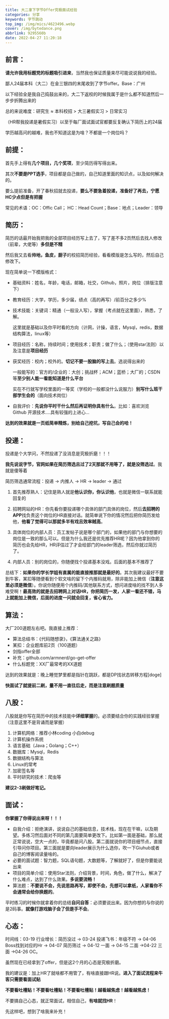```yaml
---
title: 大二拿下字节Offer究极面试经验
categories: 分享
keywords: 字节跳动
top_img: /img/mics/4623496.webp
cover: /img/bytedance.png
abbrlink: 9295560b
date: 2022-04-27 11:20:18
---
```




##  前言：

**请允许我用标题党的标题吸引进来**，当然我也保证质量来尽可能说说我的经验。

鄙人24届本科（大二）在金三银四的末尾收到了字节offer。Base：广州

以下经验全是我自己捣鼓出来的，大二下返校的时候我属于是什么都不知道然后一步步折腾出来的

总的来说难度：研究生 ≈ 本科校招 > 大三暑假实习 > 日常实习

（HR帮我投递是暑假实习）以至于每厂面试面试官都要反复确认下简历上的24届

学历越高问的越难，我也不知道这是为啥？不都是一个岗位吗？

##  前提：

首先手上得有**几个项目，几个奖项**，至少简历得写得出来。

其次**不要是PPT选手**，项目都是自己做的，自己知道里面的知识点，以及如何解决的。

要么提前准备，开了春秋招就去投递，**要么不要急着投递，准备好了再去，宁愿HC少点但是有把握**

常见的术语：OC：Offic Call； HC：Head Count；Base：地点；Leader：领导

##  简历：

简历的话最开始我把我的全部项目经历写上去了，写了差不多2页然后去找人修改（前辈，大佬等）**多但是不精**

然后我又去看**帅地，鱼皮，厨子**的校招简历经验，看看模版是怎么写的，然后自己修改下。

现在简单说一下模版格式：

- 基础资料：姓名，年龄，电话，邮箱，社交，Github，照片，岗位（排版注意下）

- 教育经历：大学，学历，多少届，绩点（高的再写）/前百分之多少%

- 技术技能：关键词：精通（一般没人写），掌握（考点就在这里面），熟悉，了解。

  这里就是基础以及你平时看的方向（计网，计操，语言，Mysql，redis，数据结构算法，linux等）

- 项目经历：名称，持续时间；使用技术；职责；做了什么；（使用star法则）以及注意是**项目经历**

- 获奖经历：校内；校外的。**切记不要一股脑的写上去**。选说得出来的

  一般能写的：官方的/企业的：大创；挑战杯；ACM；蓝桥；大厂的；CSDN等**至少别人能一看能知道是什么平台**

  实在不行就写学校里面的一等奖（学校的一般都没什么说服力）**别写什么班干部学生会的**（面向技术岗位）

- 自我评价：**先说你平时干什么然后再证明你具有什么**。比如：喜欢浏览 Github 开源技术....具有较强的上进心...

**达到的效果就是一页纸简单精炼，别给自己挖坑，写自己会的哈！**

##  投递：

投递是个大学问，不然投递了没消息是究极折磨！！！

**我先说说字节，官网如果在简历筛选且过了2天那就不用等了，就是没筛选过**。我就是傻等着

简历筛选通常流程：投递 -> 内推人 -> HR -> leader -> 通过

1. 首先推荐熟人：记住是熟人就是**他认识你，你认识他**，也就是微信一联系就能回复的

2. 招聘网站的HR：你先看你要投递哪个具体的部门具体的岗位，然后**去招聘的APP**找负责这个岗位的HR直接对话。就简单说下你的情况然后把你简历发给他，**他看了觉得可以那就多半有戏且效率贼高**。
3. 具体岗位的内部人员：员工发帖子说是哪个部门的，如果他的部门与你想要的岗位是一致的那么可以。但是为什么我还是优先推荐HR呢？因为他拿到你的简历也会先给HR，HR评估过了才会给部门的leader筛选，然后你就过简历了。
4. 内部人员：别的岗位的，你随便找个投递基本没戏。后面的基本不推荐了

总结下：**如果你的学长学姐有直属的能直接推那就是最好的**。其次我建议最好不要到牛客，某扣等随便看到个软文啥的留下个内推码就用，除非能加上微信（**注意这里必须是微信**）。你说你随便用个内推码/其他联系方式，想问进度啥的找不到人多难受啊！**最高效的就是去招聘网上对话HR，你把简历一发，人家一看还不错，马上就能加上微信，后面的进度一问就会回复，省心省力。**

##  算法：

大厂200道题左右吧。我直接上推荐：

- 算法总结书：《代码随想录》，《算法通关之路》
- 某扣：企业题库前2页（100道题）
- 剑指offer全部
- 补充：github.com/armnerd/go-get-offer
- 什么标题党：XX厂最常考的XX道题

达到的效果就是：晚上睡觉梦里都是指针在跳跃，都是DP找状态转移方程[doge]

**快面试了就提前二刷，量不用一直往后走，而是注意刷题质量**

##  八股：

八股就是你写在简历中的技术技能中**详细掌握**的。必须要结合你的实践经验掌握（注意这里不是背诵而是掌握）

1. 计算机网络：推荐小林coding 小白debug
2. 计算机操作系统
3. 语言基础（Java；Golang；C++）
4. 数据库：Mysql，Redis
5. 数据结构与算法
6. Linux的常考
7. 加密签名等
8. 平时研究的技术：爬虫等

**建议2-3刷做好笔记。**

##  面试：

**你掌握了你得说出来呀！！！**

- 自我介绍：拒绝演讲，说说自己的基础信息，技术栈，现在在干嘛，以及期望。多练习然后面对不同的第几面要简单更改下。比如第一面是基础，那么就正常说说，空大一点的，毕竟都是问八股。第二面就说你的项目细节点，直接引导问你项目。第三面就是要向leader展示为什么选你，吹一下Giuhub或者自己的博客阅读量啥的。
- 必要的面试题：智力题，SQL语句题，大数题等，了解就好了，但是你要能说出来
- 项目的简单介绍：使用Star法则，介绍背景，时间，角色，做了什么，解决了什么难点，达到了什么效果。**多说要流畅！**
- 算法题：**不要说不会，先说思路再写，即使不会，先想可以拿纸，人家看你不会通常会给你换题的**。

平时练习的时候你就拿着你的总结**自问自答**：必须要说出来。因为你想的与你说的是2码事。**就像打游戏脑子会了但是手不会**。

## 心态：

时间线：03-19 行业增长：简历没过 -> 03-24 投递飞书：年级不符 -> 04-06 Boss找到对应的Hr -> 04-07 简历筛过 -> 04-12 一面 -> 04-15 二面 ->04-22 三面 ->04-26 OC。

虽然现在已经拿到了offer，但是这2个月的心态是究极折磨。

我的建议是：加上HR了就啥都不用管了，有啥直接跟HR说。**进入了面试流程来牛客只需要看面试贴**

**不要看吐槽贴！不要看吐槽贴！不要看吐槽贴！越看越焦虑！越看越焦虑！**

不要搞自己心态，就正常面试，相信自己，**有啥就找HR**！

先这样吧，想到了啥我来补充！
